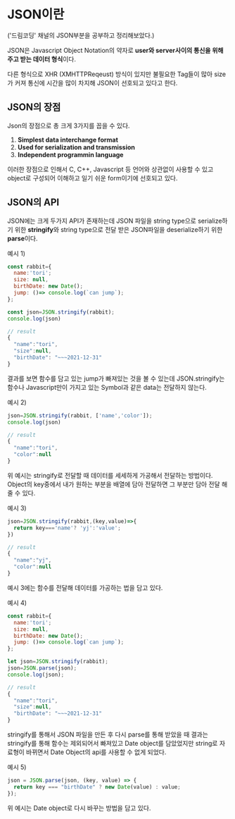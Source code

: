 # JSON이란

('드림코딩' 채널의 JSON부분을 공부하고 정리해보았다.)

JSON은 Javascript Object Notation의 약자로 **user와 server사이의 통신을 위해 주고 받는 데이터 형식**이다.

다른 형식으로 XHR (XMHTTPReqeust) 방식이 있지만 불필요한 Tag들이 많아 size가 커져 통신에 시간을 많이 차지해 JSON이 선호되고 있다고 한다.

## JSON의 장점

Json의 장점으로 총 크게 3가지를 꼽을 수 있다.

1. **Simplest data interchange format**
2. **Used for serialization and transmission**
3. **Independent programmin language**

이러한 장점으로 인해서 C, C++, Javascript 등 언어와 상관없이 사용할 수 있고 object로 구성되어 이해하고 일기 쉬운 form이기에 선호되고 있다.

## JSON의 API

JSON에는 크게 두가지 API가 존재하는데 JSON 파일을 string type으로 serialize하기 위한 **stringify**와 string type으로 전달 받은 JSON파일을 deserialize하기 위한 **parse**이다.

예시 1)

```Javascript
const rabbit={
  name:'tori';
  size: null,
  birthDate: new Date();
  jump: ()=> console.log(`can jump`);
};

const json=JSON.stringify(rabbit);
console.log(json)

// result
{
  "name":"tori",
  "size":null,
  "birthDate": "~~~2021-12-31"
}
```

결과를 보면 함수를 담고 있는 jump가 빠져있는 것을 볼 수 있는데 JSON.stringify는 함수나 Javascript만이 가지고 있는 Symbol과 같은 data는 전달하지 않는다.

예시 2)

```javascript
json=JSON.stringify(rabbit, ['name','color']);
console.log(json)

// result
{
  "name":"tori",
  "color":null
}
```

위 예시는 stringify로 전달할 때 데이터를 세세하게 가공해서 전달하는 방법이다. Object의 key중에서 내가 원하는 부분을 배열에 담아 전달하면 그 부분만 담아 전달 해줄 수 있다.

예시 3)

```javascript
json=JSON.stringify(rabbit,(key,value)=>{
  return key==='name'? 'yj':'value';
})

// result
{
  "name":"yj",
  "color":null
}
```

예시 3에는 함수를 전달해 데이터를 가공하는 법을 담고 있다.

예시 4)

```Javascript
const rabbit={
  name:'tori';
  size: null,
  birthDate: new Date();
  jump: ()=> console.log(`can jump`);
};

let json=JSON.stringify(rabbit);
json=JSON.parse(json);
console.log(json);

// result
{
  "name":"tori",
  "size":null,
  "birthDate": "~~~2021-12-31"
}
```

stringify를 통해서 JSON 파일을 만든 후 다시 parse를 통해 받았을 때 결과는 stringify를 통해 함수는 제외되어서 빠져있고 Date object를 담았었지만 string로 자료형이 바뀌면서 Date Object의 api를 사용할 수 없게 되었다.

예시 5)

```javascript
json = JSON.parse(json, (key, value) => {
  return key === "birthDate" ? new Date(value) : value;
});
```

위 예시는 Date object로 다시 바꾸는 방법을 담고 있다.
